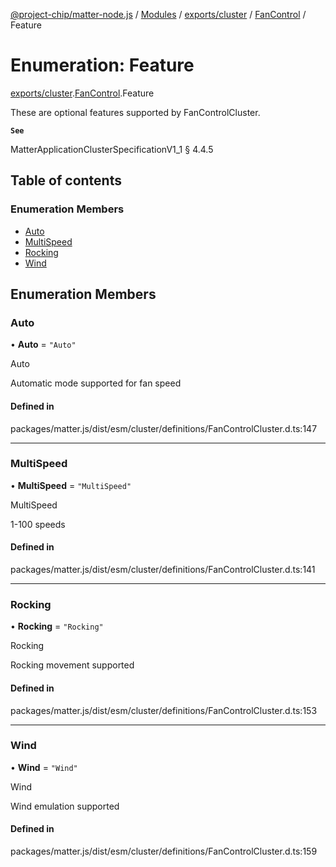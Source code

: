 [@project-chip/matter-node.js](../README.md) / [Modules](../modules.md) / [exports/cluster](../modules/exports_cluster.md) / [FanControl](../modules/exports_cluster.FanControl.md) / Feature

# Enumeration: Feature

[exports/cluster](../modules/exports_cluster.md).[FanControl](../modules/exports_cluster.FanControl.md).Feature

These are optional features supported by FanControlCluster.

**`See`**

MatterApplicationClusterSpecificationV1_1 § 4.4.5

## Table of contents

### Enumeration Members

- [Auto](exports_cluster.FanControl.Feature.md#auto)
- [MultiSpeed](exports_cluster.FanControl.Feature.md#multispeed)
- [Rocking](exports_cluster.FanControl.Feature.md#rocking)
- [Wind](exports_cluster.FanControl.Feature.md#wind)

## Enumeration Members

### Auto

• **Auto** = ``"Auto"``

Auto

Automatic mode supported for fan speed

#### Defined in

packages/matter.js/dist/esm/cluster/definitions/FanControlCluster.d.ts:147

___

### MultiSpeed

• **MultiSpeed** = ``"MultiSpeed"``

MultiSpeed

1-100 speeds

#### Defined in

packages/matter.js/dist/esm/cluster/definitions/FanControlCluster.d.ts:141

___

### Rocking

• **Rocking** = ``"Rocking"``

Rocking

Rocking movement supported

#### Defined in

packages/matter.js/dist/esm/cluster/definitions/FanControlCluster.d.ts:153

___

### Wind

• **Wind** = ``"Wind"``

Wind

Wind emulation supported

#### Defined in

packages/matter.js/dist/esm/cluster/definitions/FanControlCluster.d.ts:159
